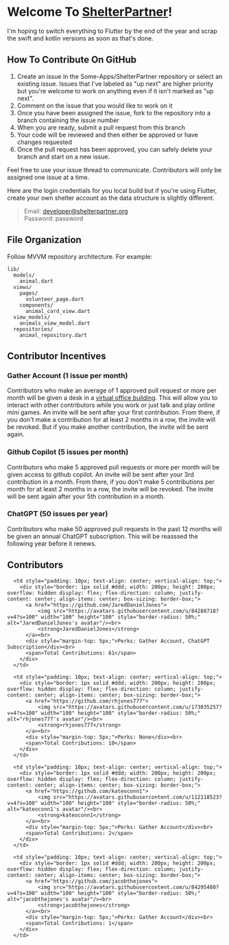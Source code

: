 # Welcome To [ShelterPartner](https://shelterpartner.org)!

I'm hoping to switch everything to Flutter by the end of the year and scrap the swift and kotlin versions as soon as that's done.

## How To Contribute On GitHub
1. Create an issue in the Some-Apps/ShelterPartner repository or select an existing issue. Issues that I've labeled as "up next" are higher priority but you're welcome to work on anything even if it isn't marked as "up next".
2. Comment on the issue that you would like to work on it
3. Once you have been assigned the issue, fork to the repository into a branch containing the issue number
4. When you are ready, submit a pull request from this branch
5. Your code will be reviewed and then either be approved or have changes requested
6. Once the pull request has been approved, you can safely delete your branch and start on a new issue.

Feel free to use your issue thread to communicate. Contributors will only be assigned one issue at a time.

Here are the login credentials for you local build but if you're using Flutter, create your own shelter account as the data structure is slightly different.
> Email: developer@shelterpartner.org\
> Password: password

## File Organization
Follow MVVM repository architecture. For example:

```plaintext
lib/
  models/
    animal.dart
  views/
    pages/
      volunteer_page.dart
    components/
      animal_card_view.dart
  view_models/
    animals_view_model.dart
  repositories/
    animal_repository.dart
```


## Contributor Incentives

### Gather Account (1 issue per month)
Contributors who make an average of 1 approved pull request or more per month will be given a desk in a [virtual office building](https://gather.town). This will allow you to interact with other contributors while you work or just talk and play online mini games. An invite will be sent after your first contribution. From there, if you don't make a contribution for at least 2 months in a row, the invite will be revoked. But if you make another contribution, the invite will be sent again.

### Github Copilot (5 issues per month)
Contributors who make 5 approved pull requests or more per month will be given access to github copilot. An invite will be sent after your 3rd contribution in a month. From there, if you don't make 5 contributions per month for at least 2 months in a row, the invite will be revoked. The invite will be sent again after your 5th contribution in a month.

### ChatGPT (50 issues per year)
Contributors who make 50 approved pull requests in the past 12 months will be given an annual ChatGPT subscription. This will be reasssed the following year before it renews.

<!-- CONTRIBUTORS-START -->

## Contributors

<table>
  <tr>

      <td style="padding: 10px; text-align: center; vertical-align: top;">
        <div style="border: 1px solid #ddd; width: 200px; height: 200px; overflow: hidden display: flex; flex-direction: column; justify-content: center; align-items: center; box-sizing: border-box;">
          <a href="https://github.com/JaredDanielJones">
              <img src="https://avatars.githubusercontent.com/u/84288718?v=4?s=100" width="100" height="100" style="border-radius: 50%;" alt="JaredDanielJones's avatar"/><br>
              <strong>JaredDanielJones</strong>
          </a><br>
          <div style="margin-top: 5px;">Perks: Gather Account, ChatGPT Subscription</div><br>
          <span>Total Contributions: 61</span>
        </div>
      </td>

      <td style="padding: 10px; text-align: center; vertical-align: top;">
        <div style="border: 1px solid #ddd; width: 200px; height: 200px; overflow: hidden display: flex; flex-direction: column; justify-content: center; align-items: center; box-sizing: border-box;">
          <a href="https://github.com/rhjones777">
              <img src="https://avatars.githubusercontent.com/u/173035257?v=4?s=100" width="100" height="100" style="border-radius: 50%;" alt="rhjones777's avatar"/><br>
              <strong>rhjones777</strong>
          </a><br>
          <div style="margin-top: 5px;">Perks: None</div><br>
          <span>Total Contributions: 10</span>
        </div>
      </td>

      <td style="padding: 10px; text-align: center; vertical-align: top;">
        <div style="border: 1px solid #ddd; width: 200px; height: 200px; overflow: hidden display: flex; flex-direction: column; justify-content: center; align-items: center; box-sizing: border-box;">
          <a href="https://github.com/kateoconn1">
              <img src="https://avatars.githubusercontent.com/u/112118523?v=4?s=100" width="100" height="100" style="border-radius: 50%;" alt="kateoconn1's avatar"/><br>
              <strong>kateoconn1</strong>
          </a><br>
          <div style="margin-top: 5px;">Perks: Gather Account</div><br>
          <span>Total Contributions: 2</span>
        </div>
      </td>

      <td style="padding: 10px; text-align: center; vertical-align: top;">
        <div style="border: 1px solid #ddd; width: 200px; height: 200px; overflow: hidden display: flex; flex-direction: column; justify-content: center; align-items: center; box-sizing: border-box;">
          <a href="https://github.com/jacobthejones">
              <img src="https://avatars.githubusercontent.com/u/84295480?v=4?s=100" width="100" height="100" style="border-radius: 50%;" alt="jacobthejones's avatar"/><br>
              <strong>jacobthejones</strong>
          </a><br>
          <div style="margin-top: 5px;">Perks: Gather Account</div><br>
          <span>Total Contributions: 1</span>
        </div>
      </td>

  </tr>
</table>

<!-- CONTRIBUTORS-END -->
<!-- CONTRIBUTORS-END --><!-- CONTRIBUTORS-END -->



